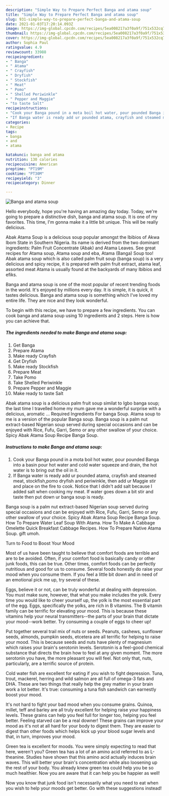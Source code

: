 ```yaml
---
description: "Simple Way to Prepare Perfect Banga and atama soup"
title: "Simple Way to Prepare Perfect Banga and atama soup"
slug: 931-simple-way-to-prepare-perfect-banga-and-atama-soup
date: 2021-01-03T17:20:14.093Z
image: https://img-global.cpcdn.com/recipes/5ea008217a3f0a9f/751x532cq70/banga-and-atama-soup-recipe-main-photo.jpg
thumbnail: https://img-global.cpcdn.com/recipes/5ea008217a3f0a9f/751x532cq70/banga-and-atama-soup-recipe-main-photo.jpg
cover: https://img-global.cpcdn.com/recipes/5ea008217a3f0a9f/751x532cq70/banga-and-atama-soup-recipe-main-photo.jpg
author: Sophia Paul
ratingvalue: 4.9
reviewcount: 33988
recipeingredient:
- " Banga"
- " Atama"
- " Crayfish"
- " Dryfish"
- " Stockfish"
- " Meat"
- " Pomo"
- " Shelled Periwinkle"
- " Pepper and Maggie"
- "to taste Salt"
recipeinstructions:
- "Cook your Banga pound in a mota boil hot water, pour pounded Banga into a basin pour hot water and cold water squeeze and drain, the hot water is to bring out the oil in it."
- "If Banga water is ready add ur pounded atama, crayfish and steamed meat, stockfish,pomo dryfish and periwinkle, then add ur Maggie stir and place on the fire to cook. Notice that I didn&#39;t add salt because I added salt when cooking my meat. If water goes down a bit stir and taste then put down ur banga soup is ready."
categories:
- Recipe
tags:
- banga
- and
- atama

katakunci: banga and atama 
nutrition: 130 calories
recipecuisine: American
preptime: "PT19M"
cooktime: "PT30M"
recipeyield: "3"
recipecategory: Dinner

---
```



![Banga and atama soup](https://img-global.cpcdn.com/recipes/5ea008217a3f0a9f/751x532cq70/banga-and-atama-soup-recipe-main-photo.jpg)

Hello everybody, hope you're having an amazing day today. Today, we're going to prepare a distinctive dish, banga and atama soup. It is one of my favorites. This time, I'm gonna make it a little bit unique. This will be really delicious.

Abak Atama Soup is a delicious soup popular amongst the Ibibios of Akwa Ibom State in Southern Nigeria. Its name is derived from the two dominant ingredients: Palm Fruit Concentrate (Abak) and Atama Leaves. See great recipes for Atama soup, Atama soup and eba, Atama (Banga) Soup too! Abak atama soup which is also called palm fruit soup (banga soup) is a very delicious and spicy recipe, it is prepared with palm fruit extract, atama leaf, assorted meat Atama is usually found at the backyards of many Ibibios and efiks.

Banga and atama soup is one of the most popular of recent trending foods in the world. It's enjoyed by millions every day. It is simple, it is quick, it tastes delicious. Banga and atama soup is something which I've loved my entire life. They are nice and they look wonderful.


To begin with this recipe, we have to prepare a few ingredients. You can cook banga and atama soup using 10 ingredients and 2 steps. Here is how you can achieve that.

<!--inarticleads1-->

##### The ingredients needed to make Banga and atama soup:

1. Get  Banga
1. Prepare  Atama
1. Make ready  Crayfish
1. Get  Dryfish
1. Make ready  Stockfish
1. Prepare  Meat
1. Take  Pomo
1. Take  Shelled Periwinkle
1. Prepare  Pepper and Maggie
1. Make ready to taste Salt


Abak atama soup is a delicious palm fruit soup similat to Igbo banga soup; the last time I travelled home my mum gave me a wonderful surprise with a delicious, aromatic … Required Ingredients For banga Soup. Atama soup to me is a version of the popular Banga soup. Banga soup is a palm nut extract-based Nigerian soup served during special occasions and can be enjoyed with Rice, Fufu, Garri, Semo or any other swallow of your choice. Spicy Abak Atama Soup Recipe Banga Soup. 

<!--inarticleads2-->

##### Instructions to make Banga and atama soup:

1. Cook your Banga pound in a mota boil hot water, pour pounded Banga into a basin pour hot water and cold water squeeze and drain, the hot water is to bring out the oil in it.
1. If Banga water is ready add ur pounded atama, crayfish and steamed meat, stockfish,pomo dryfish and periwinkle, then add ur Maggie stir and place on the fire to cook. Notice that I didn&#39;t add salt because I added salt when cooking my meat. If water goes down a bit stir and taste then put down ur banga soup is ready.


Banga soup is a palm nut extract-based Nigerian soup served during special occasions and can be enjoyed with Rice, Fufu, Garri, Semo or any other swallow of your choice. Spicy Abak Atama Soup Recipe Banga Soup. How To Prepare Water Leaf Soup With Atama. How To Make A Cabbage Omelette Quick Breakfast Cabbage Recipes. How To Prepare Native Atama Soup. gift umoh. 

Turn to Food to Boost Your Mood


Most of us have been taught to believe that comfort foods are terrible and are to be avoided. Often, if your comfort food is basically candy or other junk foods, this can be true. Other times, comfort foods can be perfectly nutritious and good for us to consume. Several foods honestly do raise your mood when you consume them. If you feel a little bit down and in need of an emotional pick me up, try several of these.

Eggs, believe it or not, can be truly wonderful at dealing with depression. You must make sure, however, that what you make includes the yolk. Every time you would like to cheer yourself up, the yolk is the most essential part of the egg. Eggs, specifically the yolks, are rich in B vitamins. The B vitamin family can be terrific for elevating your mood. This is because these vitamins help your neural transmitters--the parts of your brain that dictate your mood--work better. Try consuming a couple of eggs to cheer up!

Put together several trail mix of nuts or seeds. Peanuts, cashews, sunflower seeds, almonds, pumpkin seeds, etcetera are all terrific for helping to raise your mood. This is because seeds and nuts have plenty of magnesium which raises your brain's serotonin levels. Serotonin is a feel-good chemical substance that directs the brain how to feel at any given moment. The more serotonin you have, the more pleasant you will feel. Not only that, nuts, particularly, are a terrific source of protein.

Cold water fish are excellent for eating if you wish to fight depression. Tuna, trout, mackerel, herring and wild salmon are all full of omega-3 fats and DHA. These are two things that really help the grey matter in your brain work a lot better. It's true: consuming a tuna fish sandwich can earnestly boost your mood. 

It's not hard to fight your bad mood when you consume grains. Quinoa, millet, teff and barley are all truly excellent for helping raise your happiness levels. These grains can help you feel full for longer too, helping you feel better. Feeling starved can be a real downer! These grains can improve your mood as it's not at all hard for your body to digest them. They are easier to digest than other foods which helps kick up your blood sugar levels and that, in turn, improves your mood.

Green tea is excellent for moods. You were simply expecting to read that here, weren't you? Green tea has a lot of an amino acid referred to as L-theanine. Studies have shown that this amino acid actually induces brain waves. This will better your brain's concentration while also loosening up the rest of your body. You already knew green tea could help you be so much healthier. Now you are aware that it can help you be happier as well!

Now you know that junk food isn't necessarily what you need to eat when you wish to help your moods get better. Go  with  these suggestions  instead!

